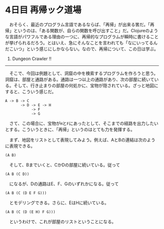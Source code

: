 4日目 再帰ック道場
=================

　おそらく、最近のプログラム言語であるならば、「再帰」が出来る筈だ。「再帰」というのは、「ある関数が、自らの関数を呼び出すこと」だ。Clojureのような言語がパワフルである理由の一つに、再帰的なプログラムが瞬時に書けることが挙げられるだろう。とはいえ、急にそんなことを言われても「なにいってるんだこいつ」という感じにしかならない。なので、再帰について、この日は学ぶ。

1. Dungeon Crawler !!
---------------------

　そこで、今回は例題として、洞窟の中を検索するプログラムを作ろうと思う。洞窟は、部屋と通路がある。通路は一つ以上の通路があり、次の部屋に続いている。そして、行き止まりの部屋の何処かに、宝物が隠されている。ざっと地図にすると、こういう感じだ。

```
A -> B -> C
       -> D -> E -> H
            -> F
            -> G
```

　さて、この場合に、宝物が`H`と`F`にあったとして、そこまでの経路を出力したいとする。こういうときに、「再帰」というのはとても力を発揮する。

　まず、地図をリストとして表現してみよう。例えば、AとBの連結は次のように表現できる。

```
(A B)
```

　そして、Bまでいくと、CかDの部屋に続いている。従って

```
(A B (C D))
```

　になるが、Dの通路はE、F、Gのいずれかになる。従って

```
(A B (C (D E F G)))
```

　とモデリングできる。さらに、EはHに続いている。

```
(A B (C (D (E H) F G)))
```

　というわけで、これが部屋のリストということになる。
